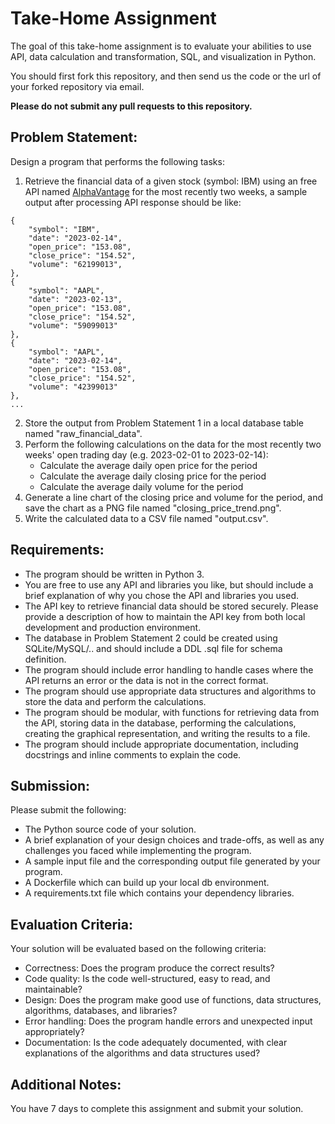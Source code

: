 # Take-Home Assignment

The goal of this take-home assignment is to evaluate your abilities to use API, data calculation and transformation, SQL, and visualization in Python.

You should first fork this repository, and then send us the code or the url of your forked repository via email.

**Please do not submit any pull requests to this repository.**

## Problem Statement:

Design a program that performs the following tasks:

1. Retrieve the financial data of a given stock (symbol: IBM) using an free API named [AlphaVantage](https://www.alphavantage.co/documentation/) for the most recently two weeks, a sample output after processing API response should be like:
```
{
    "symbol": "IBM",
    "date": "2023-02-14",
    "open_price": "153.08",
    "close_price": "154.52",
    "volume": "62199013",
},
{
    "symbol": "AAPL",
    "date": "2023-02-13",
    "open_price": "153.08",
    "close_price": "154.52",
    "volume": "59099013"
},
{
    "symbol": "AAPL",
    "date": "2023-02-14",
    "open_price": "153.08",
    "close_price": "154.52",
    "volume": "42399013"
},
...
``` 
2. Store the output from Problem Statement 1 in a local database table named "raw_financial_data".
3. Perform the following calculations on the data for the most recently two weeks' open trading day (e.g. 2023-02-01 to 2023-02-14):
    - Calculate the average daily open price for the period
    - Calculate the average daily closing price for the period
    - Calculate the average daily volume for the period
5. Generate a line chart of the closing price and volume for the period, and save the chart as a PNG file named "closing_price_trend.png".
6. Write the calculated data to a CSV file named "output.csv".

## Requirements:

- The program should be written in Python 3.
- You are free to use any API and libraries you like, but should include a brief explanation of why you chose the API and libraries you used.
- The API key to retrieve financial data should be stored securely. Please provide a description of how to maintain the API key from both local development and production environment.
- The database in Problem Statement 2 could be created using SQLite/MySQL/.. and should include a DDL .sql file for schema definition.
- The program should include error handling to handle cases where the API returns an error or the data is not in the correct format.
- The program should use appropriate data structures and algorithms to store the data and perform the calculations.
- The program should be modular, with functions for retrieving data from the API, storing data in the database, performing the calculations, creating the graphical representation, and writing the results to a file.
- The program should include appropriate documentation, including docstrings and inline comments to explain the code.

## Submission:

Please submit the following:

- The Python source code of your solution.
- A brief explanation of your design choices and trade-offs, as well as any challenges you faced while implementing the program.
- A sample input file and the corresponding output file generated by your program.
- A Dockerfile which can build up your local db environment.
- A requirements.txt file which contains your dependency libraries.

## Evaluation Criteria:

Your solution will be evaluated based on the following criteria:

- Correctness: Does the program produce the correct results?
- Code quality: Is the code well-structured, easy to read, and maintainable?
- Design: Does the program make good use of functions, data structures, algorithms, databases, and libraries?
- Error handling: Does the program handle errors and unexpected input appropriately?
- Documentation: Is the code adequately documented, with clear explanations of the algorithms and data structures used?

## Additional Notes:

You have 7 days to complete this assignment and submit your solution.
